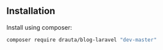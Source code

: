 Installation
------------

Install using composer:

```bash
composer require drauta/blog-laravel "dev-master"
```